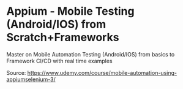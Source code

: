 # Appium - Mobile Testing (Android/IOS) from Scratch+Frameworks
Master on Mobile Automation Testing (Android/IOS) from basics to Framework CI/CD with real time examples

Source: https://www.udemy.com/course/mobile-automation-using-appiumselenium-3/
